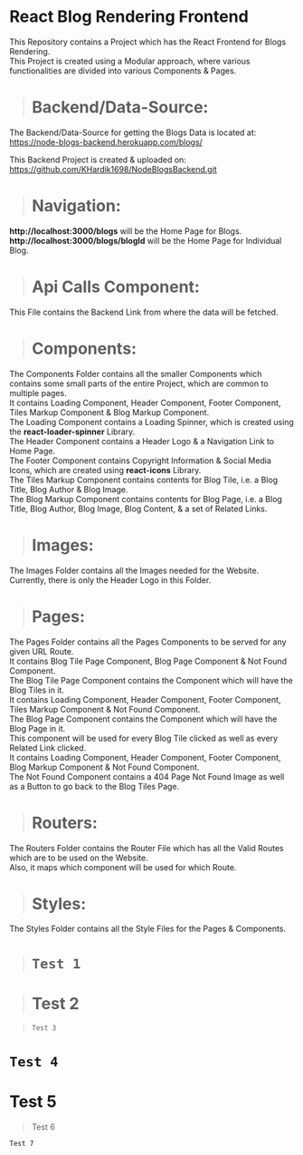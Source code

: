 # React Blog Rendering Frontend

This Repository contains a Project which has the React Frontend for Blogs Rendering.\
This Project is created using a Modular approach, where various functionalities are divided into various Components & Pages.

> # Backend/Data-Source:

The Backend/Data-Source for getting the Blogs Data is located at:\
https://node-blogs-backend.herokuapp.com/blogs/

This Backend Project is created & uploaded on:\
https://github.com/KHardik1698/NodeBlogsBackend.git

> # Navigation:

**http://localhost:3000/blogs** will be the Home Page for Blogs.\
**http://localhost:3000/blogs/blogId** will be the Home Page for Individual Blog.

> # Api Calls Component:

This File contains the Backend Link from where the data will be fetched.

> # Components:

The Components Folder contains all the smaller Components which contains some small parts of the entire Project, which are common to multiple pages.\
It contains Loading Component, Header Component, Footer Component, Tiles Markup Component & Blog Markup Component.\
The Loading Component contains a Loading Spinner, which is created using the **react-loader-spinner** Library.\
The Header Component contains a Header Logo & a Navigation Link to Home Page.\
The Footer Component contains Copyright Information & Social Media Icons, which are created using **react-icons** Library.\
The Tiles Markup Component contains contents for Blog Tile, i.e. a Blog Title, Blog Author & Blog Image.\
The Blog Markup Component contains contents for Blog Page, i.e. a Blog Title, Blog Author, Blog Image, Blog Content, & a set of Related Links.

> # Images:

The Images Folder contains all the Images needed for the Website.\
Currently, there is only the Header Logo in this Folder.

> # Pages:

The Pages Folder contains all the Pages Components to be served for any given URL Route.\
It contains Blog Tile Page Component, Blog Page Component & Not Found Component.\
The Blog Tile Page Component contains the Component which will have the Blog Tiles in it.\
It contains Loading Component, Header Component, Footer Component, Tiles Markup Component & Not Found Component.\
The Blog Page Component contains the Component which will have the Blog Page in it.\
This component will be used for every Blog Tile clicked as well as every Related Link clicked.\
It contains Loading Component, Header Component, Footer Component, Blog Markup Component & Not Found Component.\
The Not Found Component contains a 404 Page Not Found Image as well as a Button to go back to the Blog Tiles Page.

> # Routers:

The Routers Folder contains the Router File which has all the Valid Routes which are to be used on the Website.\
Also, it maps which component will be used for which Route.

> # Styles:

The Styles Folder contains all the Style Files for the Pages & Components.

> # `Test 1`

> # Test 2

> `Test 3`

# `Test 4`

# Test 5

> Test 6

`Test 7`
